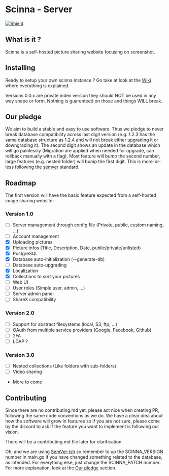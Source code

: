 # Scinna - Server
[![Shield](https://discordapp.com/api/guilds/806593726859837460/widget.png?style=shield)](https://discord.gg/EYdDb72fR2)

## What is it ?

Scinna is a self-hosted picture sharing website focusing on screenshot.

## Installing

Ready to setup your own scinna instance ? Go take at look at the [Wiki](https://github.com/scinna/server/wiki) where everything is explained.

Versions 0.0.x are private indev version they should NOT be used in any way shape or form. Nothing is guarenteed on those and things WILL break.

## Our pledge

We aim to build a stable and easy to use software. Thus we pledge to never break database compatibility across last digit version (e.g. 1.2.3 has the same database structure as 1.2.4 and will not break either upgrading it or downgrading it). The second digit shows an update in the database which will go painlessly (Migration are applied when needed for upgrade, can rollback manually with a flag). Most feature will bump the second number, large features (e.g. nested folder) will bump the first digit. This is more-or-less following the [semver](https://semver.org) standard.

## Roadmap

The first version will have the basic feature expected from a self-hosted image sharing website:

### Version 1.0

- [ ] Server management through config file (Private, public, custom naming, ...)
- [ ] Account management
- [x] Uploading pictures
- [x] Picture infos (Title, Description, Date, public/private/unlisted)
- [x] PostgreSQL
- [x] Database auto-initialization (--generate-db)
- [ ] Database auto-upgrading
- [x] Localization
- [x] Collections to sort your pictures
- [ ] Web UI
- [ ] User roles (Simple user, admin, ...)
- [ ] Server admin panel
- [ ] ShareX compatibility

### Version 2.0

- [ ] Support for abstract filesystems (local, S3, ftp, ...)
- [ ] OAuth from multiple service providers (Google, Facebook, Github)
- [ ] 2FA
- [ ] LDAP ?

### Version 3.0

- [ ] Nested collections (Like folders with sub-folders)
- [ ] Video sharing
- More to come

## Contributing

Since there are no contributing.md yet, please act nice when creating PR, following the same code conventions as we do. We have a clear idea about how the software will grow in features so if you are not sure, please come by the discord to ask if the feature you want to implement is following our vision.

There will be a contributing.md file later for clarification.

Oh, and we are using [SemVer-ish](https://semver.org/) so remember to up the SCINNA_VERSION number in main.go if you have changed something related to the database, as intended. For everything else, just change the SCINNA_PATCH number. For more explanation, look at the [Our pledge](#our-pledge) section.

